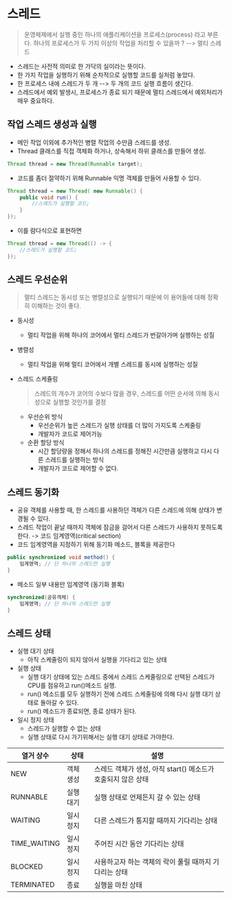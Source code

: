 # 스레드
> 운영체제에서 실행 중인 하나의 애플리케이션을 프로세스(process) 라고 부른다. 
하나의 프로세스가 두 가지 이상의 작업을 처리할 수 있을까 ?  --> 멀티 스레드
- 스레드는 사전적 의미로 한 가닥의 실이라는 뜻이다. 
- 한 가지 작업을 실행하기 위해 순차적으로 실행할 코드를 실처럼 놓았다.
- 한 프로세스 내에 스레드가 두 개 --> 두 개의 코드 실행 흐름이 생긴다.
- 스레드에서 예외 발생시, 프로세스가 종료 되기 때문에 멀티 스레드에서 예외처리가 매우 중요하다.

## 작업 스레드 생성과 실행
- 메인 작업 이외에 추가적인 병렬 작업의 수만큼 스레드를 생성.
- Thread 클래스를 직접 객체화 하거나, 상속해서 하위 클래스를 만들어 생성.
```java
Thread thread = new Thread(Runnable target);
```
- 코드를 좀더 절약하기 위해 Runnable 익명 객체를 만들어 사용할 수 있다.
```java
Thread thread = new Thread( new Runnable() {
    public void run() {
        //스레드가 실행할 코드;
    }
});
```
- 이를 람다식으로 표현하면
```java
Thread thread = new Thread(() -> {
    //스레드가 실행할 코드;
});
```
## 스레드 우선순위
>멀티 스레드는 동시성 또는 병렬성으로 실행되기 때문에 이 용어들에 대해 정확히 이해하는 것이 좋다.
- 동시성
    - 멀티 작업을 위해 하나의 코어에서 멀티 스레드가 번갈아가며 실행하는 성질
- 병렬성
    - 멀티 작업을 위해 멀티 코어에서 개별 스레드를 동시에 실행하는 성질

- 스레드 스케쥴링
    >스레드의 개수가 코어의 수보다 많을 경우, 스레드를 어떤 순서에 의해 동시성으로 실행할 것인가를 결정
    - 우선순위 방식
        - 우선순위가 높은 스레드가 실행 상태를 더 많이 가지도록 스케줄링
        - 개발자가 코드로 제어가능
    - 순환 할당 방식
        - 시간 할당량을 정해서 하나의 스레드를 정해진 시간만큼 실행하고 다시 다른 스레드를 실행하는 방식
        - 개발자가 코드로 제어할 수 없다.

## 스레드 동기화
- 공유 객체를 사용할 때, 한 스레드를 사용하던 객체가 다른 스레드에 의해 상태가 변경될 수 있다.
- 스레드 작업이 끝날 때까지 객체에 잠금을 걸어서 다른 스레드가 사용하지 못하도록 한다. -> 코드 임계영역(critical section)
- 코드 임계영역을 지정하기 위해 동기화 메소드, 블록을 제공한다
```java
public synchronized void method() {
    임계영역; // 단 하나의 스레드만 실행
}
```
- 메소드 일부 내용만 임계영역 (동기화 블록)
```java
synchronized(공유객체) {
    임계영역; // 단 하나의 스레드만 실행
}
```

## 스레드 상태
- 실행 대기 상태
    - 아직 스케줄링이 되지 않아서 실행을 기다리고 있는 상태
- 실행 상태
    - 실행 대기 상태에 있는 스레드 중에서 스레드 스케줄링으로 선택된 스레드가 CPU를 점유하고 run()메소드 실행.
    - run() 메소드를 모두 실행하기 전에 스레드 스케줄링에 의해 다시 실행 대기 상태로 돌아갈 수 있다.
    - run() 메소드가 종료되면, 종료 상태가 된다.
- 일시 정지 상태
    - 스레드가 실행할 수 없는 상태
    - 실행 상태로 다시 가기위해서는 실행 대기 상태로 가야한다.

|열거 상수|상태|설명|
|---|---|---|
|NEW|객체 생성|스레드 객체가 생성, 아직 start() 메소드가 호출되지 않은 상태|
|RUNNABLE|실행 대기|실행 상태로 언제든지 갈 수 있는 상태|
|WAITING|일시 정지|다른 스레드가 통지할 때까지 기다리는 상태|
|TIME_WAITING|일시 정지|주어진 시간 동안 기다리는 상태|
|BLOCKED|일시 정지|사용하고자 하는 객체의 락이 풀릴 때까지 기다리는 상태|
|TERMINATED|종료|실행을 마친 상태|


